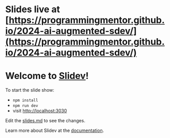 # Slides live at [https://programmingmentor.github.io/2024-ai-augmented-sdev/](https://programmingmentor.github.io/2024-ai-augmented-sdev/)

# Welcome to [Slidev](https://github.com/slidevjs/slidev)!

To start the slide show:

- `npm install`
- `npm run dev`
- visit <http://localhost:3030>

Edit the [slides.md](./slides.md) to see the changes.

Learn more about Slidev at the [documentation](https://sli.dev/).
